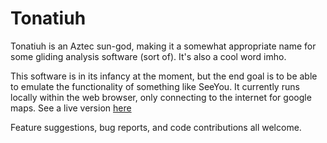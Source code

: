 Tonatiuh
========

Tonatiuh is an Aztec sun-god, making it a somewhat appropriate name for some gliding analysis software (sort of). It's also a cool word imho.

This software is in its infancy at the moment, but the end goal is to be able to emulate the functionality of something like SeeYou. It currently runs locally within the web browser, only connecting to the internet for google maps.
See a live version [here](http://jwjr.co.uk/igc-viewer)

Feature suggestions, bug reports, and code contributions all welcome.
